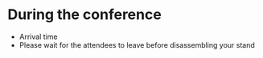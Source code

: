 # During the conference

* Arrival time
* Please wait for the attendees to leave before disassembling your stand



